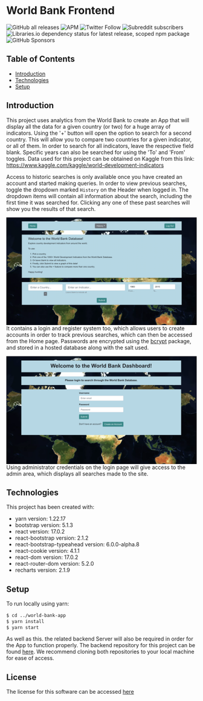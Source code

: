 # World Bank Frontend

![GitHub all releases](https://img.shields.io/github/downloads/FahmidulHaquee/WorldBankFrontend/total?logo=GitHub)
![APM](https://img.shields.io/apm/l/npm)
![Twitter Follow](https://img.shields.io/twitter/follow/SigmaLabs?style=social)
![Subreddit subscribers](https://img.shields.io/reddit/subreddit-subscribers/Worldbank?style=social)
![Libraries.io dependency status for latest release, scoped npm package](https://img.shields.io/librariesio/release/npm/@babel/core)
![GitHub Sponsors](https://img.shields.io/github/sponsors/FahmidulHaquee)


## Table of Contents

- [Introduction](#introduction)
- [Technologies](#technologies)
- [Setup](#setup)

## Introduction

This project uses analytics from the World Bank to create an App that will display all the data for a given country (or two) for a huge array of indicators. Using the '+' button will open the option to search for a second country. This will allow you to compare two countries for a given indicator, or all of them. In order to search for all indicators, leave the respective field blank. Specific years can also be searched for using the 'To' and 'From' toggles. Data used for this project can be obtained on Kaggle from this link: https://www.kaggle.com/kaggle/world-development-indicators 

Access to historic searches is only available once you have created an account and started making queries. In order to view previous searches, toggle the dropdown marked ```History``` on the Header when logged in. The dropdown items will contain all information about the search, including the first time it was searched for. Clicking any one of these past searches will show you the results of that search.

<img src="SearchPage.png"
     alt="Search page screenshot"
     style="float: left; margin-right: 10px;" />

It contains a login and register system too, which allows users to create accounts in order to track previous searches, which can then be accessed from the Home page. Passwords are encrypted using the [bcrypt](https://deno.land/x/bcrypt@v0.3.0/mod.ts) package, and stored in a hosted database along with the salt used.

<img src="LoginPage.png"
     alt="Login page screenshot"
     style="float: left; margin-right: 10px;" >

Using administrator credentials on the login page will give access to the admin area, which displays all searches made to the site.

## Technologies

This project has been created with:

- yarn version: 1.22.17
- bootstrap version: 5.1.3
- react version: 17.0.2
- react-bootstrap version: 2.1.2
- react-bootstrap-typeahead version: 6.0.0-alpha.8
- react-cookie version: 4.1.1
- react-dom version: 17.0.2
- react-router-dom version: 5.2.0
- recharts version: 2.1.9

## Setup

To run locally using yarn:

```
$ cd ../world-bank-app
$ yarn install
$ yarn start
```

As well as this. the related backend Server will also be required in order for the App to function properly. The backend repository for this project can be found [here](https://github.com/tomw13/WorldBankBackend). We recommend cloning both repositories to your local machine for ease of access.

## License

The license for this software can be accessed [here](LICENSE.md)
